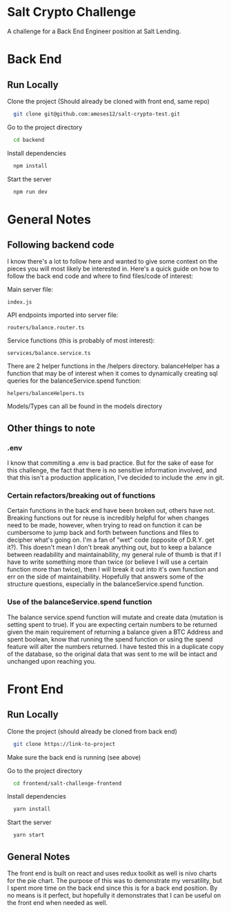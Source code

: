 # Salt Crypto Challenge

A challenge for a Back End Engineer position at Salt Lending.

# Back End

## Run Locally

Clone the project (Should already be cloned with front end, same repo)

```bash
  git clone git@github.com:amoses12/salt-crypto-test.git
```

Go to the project directory

```bash
  cd backend
```

Install dependencies

```bash
  npm install
```

Start the server

```bash
  npm run dev
```

# General Notes

## Following backend code

I know there's a lot to follow here and wanted to give some context on the pieces you will
most likely be interested in. Here's a quick guide on how to follow the back end code and
where to find files/code of interest:

Main server file:

```
index.js
```

API endpoints imported into server file:

```
routers/balance.router.ts
```

Service functions (this is probably of most interest):

```
services/balance.service.ts
```

There are 2 helper functions in the /helpers directory. balanceHelper has a function
that may be of interest when it comes to dynamically creating sql queries for the
balanceService.spend function:

```
helpers/balanceHelpers.ts
```

Models/Types can all be found in the models directory

## Other things to note

### .env

I know that commiting a .env is bad practice. But for the sake of ease for this challenge,
the fact that there is no sensitive information involved, and that this isn't a production
application, I've decided to include the .env in git.

### Certain refactors/breaking out of functions

Certain functions in the back end have been broken out, others have not. Breaking functions
out for reuse is incredibly helpful for when changes need to be made, however, when trying
to read on function it can be cumbersome to jump back and forth between functions and files
to decipher what's going on. I'm a fan of "wet" code (opposite of D.R.Y. get it?). This
doesn't mean I don't break anything out, but to keep a balance between readability and
maintainability, my general rule of thumb is that if I have to write something more than
twice (or believe I will use a certain function more than twice), then I will break it out
into it's own function and err on the side of maintainability. Hopefully that answers some
of the structure questions, especially in the balanceService.spend function.

### Use of the balanceService.spend function

The balance service.spend function will mutate and create data (mutation is setting spent
to true). If you are expecting certain numbers to be returned given the main requirement
of returning a balance given a BTC Address and spent boolean, know that running the spend
function or using the spend feature will alter the numbers returned. I have tested this in
a duplicate copy of the database, so the original data that was sent to me will be intact
and unchanged upon reaching you.

# Front End

## Run Locally

Clone the project (should already be cloned from back end)

```bash
  git clone https://link-to-project
```

Make sure the back end is running (see above)

Go to the project directory

```bash
  cd frontend/salt-challenge-frontend
```

Install dependencies

```bash
  yarn install
```

Start the server

```bash
  yarn start
```

## General Notes

The front end is built on react and uses redux toolkit as well is nivo charts for the
pie chart. The purpose of this was to demonstrate my versatility, but I spent more time on
the back end since this is for a back end position. By no means is it perfect, but hopefully
it demonstrates that I can be useful on the front end when needed as well.
